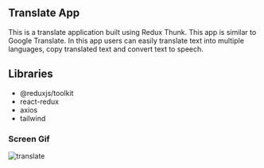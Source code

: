 <h2>Translate App </h2>

This is a translate application built using Redux Thunk. This app is similar to Google Translate. In this app users can easily translate text into multiple languages, copy translated text and convert text to speech.

<h2>Libraries</h2>

- @reduxjs/toolkit</br>
- react-redux</br>
- axios</br>
- tailwind</br>

<h3>Screen Gif</h3>

![translate](https://github.com/begpan/translateApp/assets/145170180/d7efcf9e-2025-4b78-8c68-1157eb364759)
